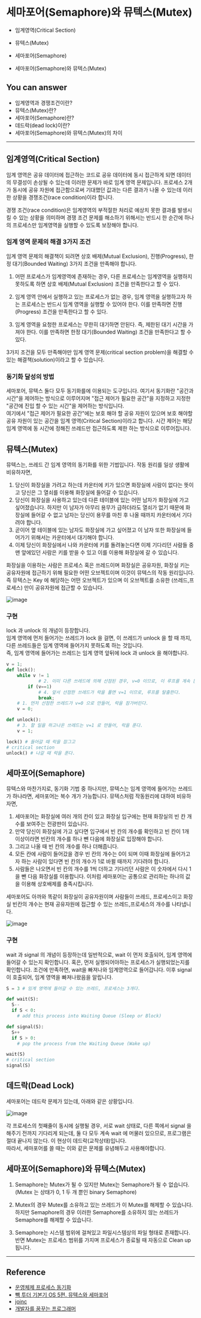 # 세마포어(Semaphore)와 뮤텍스(Mutex)
<!--Table of Contents-->
- 임계영역(Critical Section)

- 뮤텍스(Mutex)

- 세마포어(Semaphore)

- 세마포어(Semaphore)와 뮤텍스(Mutex)


<!-- 어떤 질문을 대답할 수 있어야 하는지-->
## You can answer
- 임계영역과 경쟁조건이란?
- 뮤텍스(Mutex)란?
- 세마포어(Semaphore)란?
- 데드락(dead lock)이란?
- 세마포어(Semaphore)와 뮤텍스(Mutex)의 차이

<!--Contents-->

---
## 임계영역(Critical Section)  
임계 영역은 공유 데이터에 접근하는 코드로 공유 데이터에 동시 접근하게 되면 데이터의 무결성이 손상될 수 있는데 이러한 문제가 바로 임계 영역 문제입니다. 프로세스 2개가 동시에 공유 자원에 접근함으로써 기대했던 값과는 다른 결과가 나올 수 있는데 이러한 상황을 경쟁조건(race condition)이라 합니다.  

 경쟁 조건(race condition)은 임계영역의 부적절한 처리로 예상치 못한 결과를 발생시킬 수 있는 상황을 의미하며 경쟁 조건 문제를 해소하기 위해서는 반드시 한 순간에 하나의 프로세스만 임계영역을 실행할 수 있도록 보장해야 합니다.

### 임계 영역 문제의 해결 3가지 조건
임계 영역 문제의 해결책이 되려면 상호 배제(Mutual Exclusion), 진행(Progress), 한정 대기(Bounded Waiting) 3가지 조건을 만족해야 합니다.

1. 어떤 프로세스가 임계영역에 존재하는 경우, 다른 프로세스는 임계영역을 실행하지 못하도록 하면 상호 배제(Mutual Exclusion) 조건을 만족한다고 할 수 있다.

2. 임계 영역 안에서 실행하고 있는 프로세스가 없는 경우, 임계 영역을 실행하고자 하는 프로세스는 반드시 임계 영역을 실행할 수 있어야 한다. 이를 만족하면 진행(Progress) 조건을 만족한다고 할 수 있다.

3. 임계 영역을 요청한 프로세스는 무한히 대기하면 안된다. 즉, 제한된 대기 시간을 가져야 한다. 이를 만족하면 한정 대기(Bounded Waiting) 조건을 만족한다고 할 수 있다.  

 3가지 조건을 모두 만족해야만 임계 영역 문제(critical section problem)을 해결할 수 있는 해결책(solution)이라고 할 수 있습니다.

### 동기화 달성의 방법
세마포어, 뮤텍스 둘다 모두 동기화를에 이용되는 도구입니다. 여기서 동기화란 "공간과 시간"을 제어하는 방식으로 이루어지며 "접근 제어가 필요한 공간"을 지정하고 지정한 "공간에 진입 할 수 있는 시간"을 제어하는 방식입니다.  
여기에서 "접근 제어가 필요한 공간"에는 보호 해야 할 공유 자원이 있으며 보호 해야할 공유 자원이 있는 공간을 임계 영역(Critical Section)이라고 합니다. 시간 제어는 해당 임계 영역에 동 시간에 정해진 쓰레드만 접근하도록 제한 하는 방식으로 이루어집니다.  


## 뮤텍스(Mutex)
뮤텍스는, 쓰레드 간 임계 영역의 동기화를 위한 기법입니다. 작동 원리를 일상 생활에 비유하자면,
1. 당신이 화장실을 가려고 하는데 카운터에 키가 있으면 화장실에 사람이 없다는 뜻이고 당신은 그 열쇠를 이용해 화장실에 들어갈 수 있습니다.
2. 당신이 화장실을 사용하고 있는데 다른 테이블에 있는 어떤 남자가 화장실에 가고 싶어졌습니다. 하지만 이 남자가 아무리 용무가 급하더라도 열쇠가 없기 때문에 화장실에 들어갈 수 없고 남자는 당신이 용무를 마친 후 나올 때까지 카운터에서 기다려야 합니다.
3. 곧이어 옆 테이블에 있는 남자도 화장실에 가고 싶어졌고 이 남자 또한 화장실에 들어가기 위해서는 카운터에서 대기해야 합니다.
4. 이제 당신이 화장실에서 나와 카운터에 키를 돌려놓는다면 이제 기다리던 사람들 중 맨 앞에있던 사람은 키를 받을 수 있고 이를 이용해 화장실에 갈 수 있습니다.  

화장실을 이용하는 사람은 프로세스 혹은 쓰레드이며 화장실은 공유자원, 화장실 키는 공유자원에 접근하기 위해 필요한 어떤 오브젝트이며 이것이 뮤텍스의 작동 원리입니다.  
즉 뮤텍스는 Key 에 해당하는 어떤 오브젝트가 있으며 이 오브젝트를 소유한 (쓰레드,프로세스) 만이 공유자원에 접근할 수 있습니다.  

![image](https://user-images.githubusercontent.com/22022393/128606383-fcdcbfc3-832c-4df5-8065-ce1f337aa61b.png)

### 구현
lock 과 unlock 의 개념이 등장합니다.  
임계 영역에 먼저 들어가는 쓰레드가 lock 을 걸면, 이 쓰레드가 unlock 을 할 때 까지, 다른 쓰레드들은 임계 영역에 들어가지 못하도록 하는 것입니다.  
즉, 임계 영역에 들어가는 쓰레드는 임계 영역 앞뒤에 lock 과 unlock 을 해야합니다.  
```Python
v = 1;
def lock():
    while v != 1
            # 2. 이미 다른 쓰레드에 의해 선점된 경우, v=0 이므로, 이 루프를 계속 돈다.
        if (v==1)
            # 4. 앞서 선점한 쓰레드가 락을 풀면 v=1 이므로, 루프를 탈출한다.
            break;
    # 1. 먼저 선점한 쓰레드가 v=0 으로 만들어, 락을 잠가버린다.
    v = 0;

def unlock():
    # 3. 할 일을 하고나온 쓰레드는 v=1 로 만들어, 락을 푼다.
    v = 1;

lock() # 들어갈 때 락을 잠그고
# critical section
unlock() # 나갈 때 락을 푼다.
```

## 세마포어(Semaphore)
뮤텍스와 마찬가지로, 동기화 기법 중 하나지만, 뮤텍스는 임계 영역에 들어가는 쓰레드가 하나라면, 세마포어는 복수 개가 가능합니다. 뮤텍스처럼 작동원리에 대하여 비유하자면,
1. 세마포어는 화장실에 여러 개의 칸이 있고 화장실 입구에는 현재 화장실의 빈 칸 개수를 보여주는 전광판이 있습니다.
2. 만약 당신이 화장실에 가고 싶다면 입구에서 빈 칸의 개수를 확인하고 빈 칸이 1개 이상이라면 빈칸의 개수를 하나 뺀 다음에 화장실로 입장해야 합니다.
3. 그리고 나올 때 빈 칸의 개수를 하나 더해줍니다.
4. 모든 칸에 사람이 들어갔을 경우 빈 칸의 개수는 0이 되며 이때 화장실에 들어가고자 하는 사람이 있다면 빈 칸의 개수가 1로 바뀔 때까지 기다려야 합니다.
5. 사람들은 나오면서 빈 칸의 개수를 1씩 더하고 기다리던 사람은 이 숫자에서 다시 1을 뺀 다음 화장실를 이용합니다. 이처럼 세마포어는 공통으로 관리하는 하나의 값을 이용해 상호배제를 충족시킵니다.  

세마포어도 아까와 똑같이 화장실이 공유자원이며 사람들이 쓰레드, 프로세스이고 화장실 빈칸의 개수는 현재 공유자원에 접근할 수 있는 쓰레드,프로세스의 개수를 나타냅니다.

![image](https://user-images.githubusercontent.com/22022393/128606702-09c90ed8-d669-44aa-945f-1e072da7b14b.png)

### 구현
wait 과 signal 의 개념이 등장하는데 일반적으로, wait 이 먼저 호출되어, 임계 영역에 들어갈 수 있는지 확인합니다. 혹은, 먼저 실행되어야하는 프로세스가 실행되었는지를 확인합니다. 조건에 만족하면, wait을 빠져나와 임계영역으로 들어갑니다. 이후 signal 이 호출되어, 임계 영역을 빠져나왔음을 알립니다.
```Python
S = 3 # 임계 영역에 들어갈 수 있는 쓰레드, 프로세스는 3개다.

def wait(S):
  S--
  if S < 0:
    # add this process into Waiting Queue (Sleep or Block)

def signal(S):
  S++
  if S > 0:
    # pop the process from the Waiting Queue (Wake up)

wait(S)
# critical section
signal(S)
```

## 데드락(Dead Lock)

세마포어는 데드락 문제가 있는데, 아래와 같은 상황입니다.

![image](https://user-images.githubusercontent.com/22022393/128606786-4d02952b-dccf-474c-bf4c-6ca0f1455324.png)

각 프로세스의 첫째줄이 동시에 실행될 경우, 서로 wait 상태로, 다른 쪽에서 signal 을 해주기 전까지 기다리게 되는데, 둘 다 모두 계속 wait 에 머물러 있으므로, 프로그램은 절대 끝나지 않는다. 이 현상이 데드락(교착상태)입니다.  
따라서, 세마포어를 쓸 때는 이와 같은 문제를 유념해두고 사용해야합니다.

## 세마포어(Semaphore)와 뮤텍스(Mutex)

1. Semaphore는 Mutex가 될 수 있지만 Mutex는 Semaphore가 될 수 없습니다. (Mutex 는 상태가 0, 1 두 개 뿐인 binary Semaphore)

2. Mutex의 경우 Mutex를 소유하고 있는 쓰레드가 이 Mutex를 해제할 수 있습니다. 하지만 Semaphore의 경우 이러한 Semaphore를 소유하지 않는 쓰레드가 Semaphore를 해제할 수 있습니다.

3. Semaphore는 시스템 범위에 걸쳐있고 파일시스템상의 파일 형태로 존재합니다. 반면 Mutex는 프로세스 범위를 가지며 프로세스가 종료될 때 자동으로 Clean up됩니다.



---
## Reference
- [운영체제 프로세스 동기화](https://thinkpro.tistory.com/124)
- [빽 투더 기본기 OS 5편. 뮤텍스와 세마포어](https://dailyheumsi.tistory.com/133)
- [joinc](https://www.joinc.co.kr/w/Site/Thread/Beginning/Mutex)
- [개발자를 꿈꾸는 프로그래머](https://jwprogramming.tistory.com/13)
